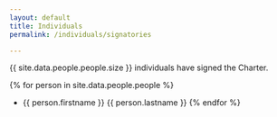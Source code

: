```yaml
---
layout: default
title: Individuals
permalink: /individuals/signatories

---
```


{{ site.data.people.people.size }} individuals have signed the Charter.


{% for person in site.data.people.people %}
  - {{ person.firstname }} {{ person.lastname }}
{% endfor %}



